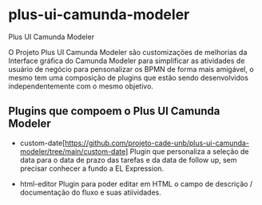 # plus-ui-camunda-modeler
Plus UI Camunda Modeler

O Projeto Plus UI Camunda Modeler são customizações de melhorias da Interface gráfica do Camunda Modeler para simplificar as atividades de usuário de negócio para pensonalizar os BPMN de forma mais amigável, o mesmo tem uma composição de plugins que estão sendo desenvolvidos independentemente com o mesmo objetivo.

## Plugins que compoem o Plus UI Camunda Modeler

* custom-date[https://github.com/projeto-cade-unb/plus-ui-camunda-modeler/tree/main/custom-date]
  Plugin que personaliza a seleção de data para o data de prazo das tarefas e da data de follow up, sem precisar conhecer a fundo a EL Expression.

* html-editor
  Plugin para poder editar em HTML o campo de descrição / documentação do fluxo e suas atiividades.
